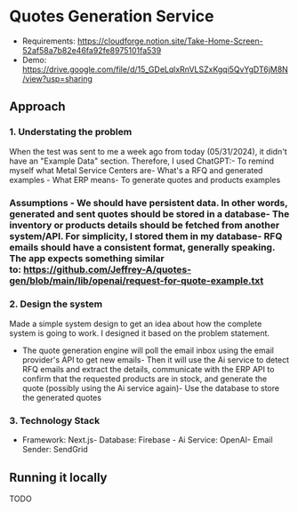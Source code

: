 # Quotes Generation Service

- Requirements: https://cloudforge.notion.site/Take-Home-Screen-52af58a7b82e46fa92fe8975101fa539
- Demo: https://drive.google.com/file/d/15_GDeLqlxRnVLSZxKgqi5QvYgDT6jM8N/view?usp=sharing


## Approach
### 1. Understating the problem 
When the test was sent to me a week ago from today (05/31/2024), it didn't have an "Example Data" section. Therefore, I used ChatGPT:- To remind myself what Metal Service Centers are- What's a RFQ and generated examples - What ERP means- To generate quotes and products examples 
### Assumptions - We should have persistent data. In other words, generated and sent quotes should be stored in a database- The inventory or products details should be fetched from another system/API. For simplicity, I stored them in my database- RFQ emails should have a consistent format, generally speaking. The app expects something similar to: https://github.com/Jeffrey-A/quotes-gen/blob/main/lib/openai/request-for-quote-example.txt
### 2. Design the system 
Made a simple system design to get an idea about how the complete system is going to work. I designed it based on the problem statement. 


- The quote generation engine will poll the email inbox using the email provider's API to get new emails- Then it will use the Ai service to detect RFQ emails and extract the details, communicate with the ERP API to confirm that the requested products are in stock, and generate the quote (possibly using the Ai service again)- Use the database to store the generated quotes
### 3. Technology Stack 
- Framework: Next.js- Database: Firebase - Ai Service: OpenAI- Email Sender: SendGrid

## Running it locally 
TODO
